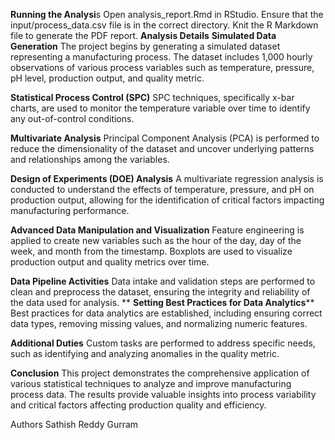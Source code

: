 **Running the Analysi**s
Open analysis_report.Rmd in RStudio.
Ensure that the input/process_data.csv file is in the correct directory.
Knit the R Markdown file to generate the PDF report.
**Analysis Details**
**Simulated Data Generation**
The project begins by generating a simulated dataset representing a manufacturing process. The dataset includes 1,000 hourly observations of various process variables such as temperature, pressure, pH level, production output, and quality metric.

**Statistical Process Control (SPC)**
SPC techniques, specifically x-bar charts, are used to monitor the temperature variable over time to identify any out-of-control conditions.

**Multivariate Analysis**
Principal Component Analysis (PCA) is performed to reduce the dimensionality of the dataset and uncover underlying patterns and relationships among the variables.

**Design of Experiments (DOE) Analysis**
A multivariate regression analysis is conducted to understand the effects of temperature, pressure, and pH on production output, allowing for the identification of critical factors impacting manufacturing performance.

**Advanced Data Manipulation and Visualization**
Feature engineering is applied to create new variables such as the hour of the day, day of the week, and month from the timestamp. Boxplots are used to visualize production output and quality metrics over time.

**Data Pipeline Activities**
Data intake and validation steps are performed to clean and preprocess the dataset, ensuring the integrity and reliability of the data used for analysis.
**
**Setting Best Practices for Data Analytics****
Best practices for data analytics are established, including ensuring correct data types, removing missing values, and normalizing numeric features.

**Additional Duties**
Custom tasks are performed to address specific needs, such as identifying and analyzing anomalies in the quality metric.

**Conclusion**
This project demonstrates the comprehensive application of various statistical techniques to analyze and improve manufacturing process data. The results provide valuable insights into process variability and critical factors affecting production quality and efficiency.

Authors
Sathish Reddy Gurram
